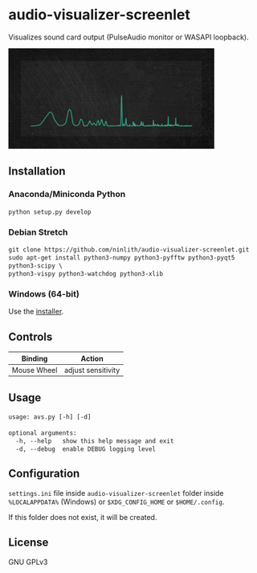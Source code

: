 # audio-visualizer-screenlet
Visualizes sound card output (PulseAudio monitor or WASAPI loopback).

![screenshot](screenshot.png)

## Installation

### Anaconda/Miniconda Python

    python setup.py develop


### Debian Stretch

    git clone https://github.com/ninlith/audio-visualizer-screenlet.git
    sudo apt-get install python3-numpy python3-pyfftw python3-pyqt5 python3-scipy \
    python3-vispy python3-watchdog python3-xlib

### Windows (64-bit)
Use the [installer](https://github.com/ninlith/audio-visualizer-screenlet/releases/).

## Controls

Binding | Action 
------- | ------ 
Mouse Wheel | adjust sensitivity

## Usage

    usage: avs.py [-h] [-d]

    optional arguments:
      -h, --help   show this help message and exit
      -d, --debug  enable DEBUG logging level

## Configuration
`settings.ini` file inside `audio-visualizer-screenlet` folder inside `%LOCALAPPDATA%` (Windows) or `$XDG_CONFIG_HOME` or `$HOME/.config`.

If this folder does not exist, it will be created.

## License
GNU GPLv3
